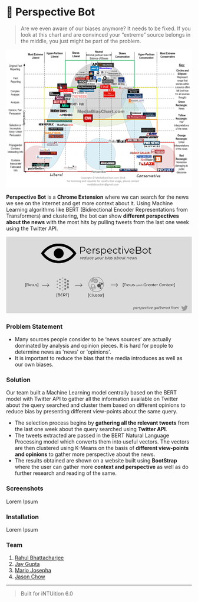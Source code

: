 # :eyes: Perspective Bot
> Are we even aware of our biases anymore? It needs to be fixed.
> If you look at this chart and are convinced your “extreme” source belongs in the middle, you just might be part of the problem.

![News Bias](news_bias.jpg)


**Perspective Bot** is a **Chrome Extension** where we can search for the news we see on the internet and get more context about it. Using Machine Learning algorithms like BERT (Bidirectional Encoder Representations from Transformers) and clustering, the bot can show **different perspectives about the news** with the most hits by pulling tweets from the last one week using the Twitter API. 

![Perspective Bot](perspectivebot.png)

### Problem Statement
* Many sources people consider to be ‘news sources’ are actually dominated by analysis and opinion pieces. It is hard for people to determine news as 'news' or 'opinions'.  
* It is important to reduce the bias that the media introduces as well as our own biases. 

### Solution
Our team built a Machine Learning model centrally based on the BERT model with Twitter API to gather all the information available on Twitter about the query searched and cluster them based on different opinions to reduce bias by presenting different view-points about the same query.  
* The selection process begins by **gathering all the relevant tweets** from the last one week about the query searched using **Twitter API**.
* The tweets extracted are passed in the BERT Natural Language Processing model which converts them into useful vectors. The vectors are then clustered using K-Means on the basis of **different view-points and opinions** to gather more perspective about the news.
* The results obtained are shown on a website built using **BootStrap** where the user can gather more **context and perspective** as well as do further research and reading of the same. 

### Screenshots
Lorem Ipsum

### Installation
Lorem Ipsum

### Team
1. [Rahul Bhattacharjee](https://github.com/rahulbhatta)
2. [Jay Gupta](https://github.com/guptajay)
3. [Mario Josepha](https://github.com/mjosephan2)
4. [Jason Chow](https://github.com/slimechips)

---

> Built for iNTUition 6.0
